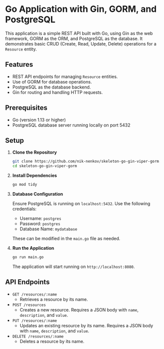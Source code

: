 
# Go Application with Gin, GORM, and PostgreSQL

This application is a simple REST API built with Go, using Gin as the web framework, GORM as the ORM, and PostgreSQL as the database. It demonstrates basic CRUD (Create, Read, Update, Delete) operations for a `Resource` entity.

## Features

- REST API endpoints for managing `Resource` entities.
- Use of GORM for database operations.
- PostgreSQL as the database backend.
- Gin for routing and handling HTTP requests.

## Prerequisites

- Go (version 1.13 or higher)
- PostgreSQL database server running locally on port 5432

## Setup

1. **Clone the Repository**

   ```bash
   git clone https://github.com/nik-nenkov/skeleton-go-gin-viper-gorm
   cd skeleton-go-gin-viper-gorm
   ```

2. **Install Dependencies**

   ```bash
   go mod tidy
   ```

3. **Database Configuration**

   Ensure PostgreSQL is running on `localhost:5432`. Use the following credentials:
   
   - Username: `postgres`
   - Password: `postgres`
   - Database Name: `mydatabase`

   These can be modified in the `main.go` file as needed.

4. **Run the Application**

   ```bash
   go run main.go
   ```

   The application will start running on `http://localhost:8080`.

## API Endpoints

- `GET /resources/:name`
  - Retrieves a resource by its name.
- `POST /resources`
  - Creates a new resource. Requires a JSON body with `name`, `description`, and `value`.
- `PUT /resources/:name`
  - Updates an existing resource by its name. Requires a JSON body with `name`, `description`, and `value`.
- `DELETE /resources/:name`
  - Deletes a resource by its name.
